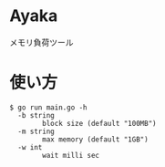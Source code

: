 # Ayaka
メモリ負荷ツール

# 使い方

```
$ go run main.go -h
  -b string
        block size (default "100MB")
  -m string
        max memory (default "1GB")
  -w int
        wait milli sec
```